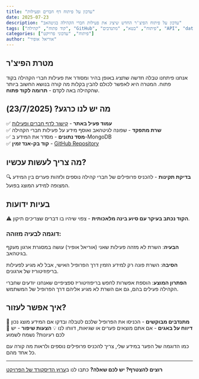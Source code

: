 ```yaml
---
title: "עדכון על פיתוח דף חברים ופעילות"
date: 2025-07-23
description: "עדכון על פיתוח הפיצ'ר החדש שיציג את פעילות חברי הקהילה בגיטהאב"
tags: ["קוד פתוח", "קהילה", "GitHub", "פיתוח", "בטא", "מתנדבים", "API", "data-visualization"]
categories: ["פיתוח", "עדכוני פרויקט"]
author: "אוריאל אופיר"
---
```


## מטרת הפיצ'ר

אנחנו פיתחנו טבלה חדשה שתציג באופן בהיר ומסודר את פעילות חברי הקהילה בקוד פתוח. המטרה היא לאפשר לכולם להבין בקלות מה קורה בנושא החשוב ביותר שהקהילה באה לקדם - **תרומה לקוד פתוח**.

## מה יש לנו כרגע? (23/7/2025)

✅ **עמוד פעיל באתר** - <a href="/he/members/" target="_blank">קישור לדף חברים ופעילות</a>  
✅ **שרת מתפקד** - שפונה לגיטהאב ואוסף מידע על פעילות חברי הקהילה  
✅ **מסד נתונים** - מסדר את המידע ב-MongoDB  
✅ **קוד בק-אנד זמין** - <a href="https://github.com/Maakaf/maakaf_home_backend" target="_blank">GitHub Repository</a>

## מה צריך לעשות עכשיו?

🔍 **בדיקת תקינות** - להכניס פרופילים של חברי קהילה נוספים ולזהות פערים בין המידע המצופה למידע המוצג בפועל.

## בעיות ידועות

⚠️ **הקוד נכתב בעיקר עם סיוע בינה מלאכותית** - צפוי שיהיו בו דברים שצריכים תיקון.

### דוגמה לבעיה מזוהה:
**הבעיה**: השרת לא מזהה פעילות שאני (אוריאל אופיר) עושה במסגרת ארגון מעקף בגיטהאב.

**הסיבה**: השרת פונה רק למידע הזמין דרך הפרופיל האישי, אבל לא מגיע לפעילות בריפוזיטוריז של ארגונים.

**הפתרון המוצע**: הוספת אפשרות לחפש בריפוזיטוריז ספציפיים שאנחנו יודעים שחברי הקהילה פעילים בהם, גם אם השרת לא מגיע אליהם דרך הפרופיל של המשתמש.

## איך אפשר לעזור?

🎯 **מתנדבים מבוקשים** - הכניסו את הפרופיל שלכם לטבלה ובדקו אם המידע מוצג נכון  
🐛 **דיווח על באגים** - אם אתם מוצאים פערים או שגיאות, דווחו לנו
💡 **הצעות שיפור** - יש לכם רעיונות? נשמח לשמוע

כמו הדוגמה של הפער במידע שלי, צריך להכניס פרופילים נוספים ולראות מה קורה עם כל אחד מהם.

---

**רוצים להצטרף? יש לכם שאלה?** כתבו לנו ב<a href="https://discord.gg/ctjv8vKZez" target="_blank">ערוץ הדיסקורד של הפרויקט</a>
